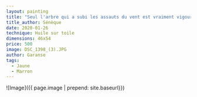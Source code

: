 ```yaml
---
layout: painting
title: "Seul l'arbre qui a subi les assauts du vent est vraiment vigoureux, car c'est dans cette lutte que ses racines, mises à l'épreuve, se fortifient." 
title_author: Sénèque
date: 2020-01-26
technique: Huile sur toile
dimensions: 46x54
price: 500
image: DSC_1398_(3).JPG
author: Garanse
tags:
  - Jaune
  - Marron
---
```

![Image]({{ page.image | prepend: site.baseurl}})